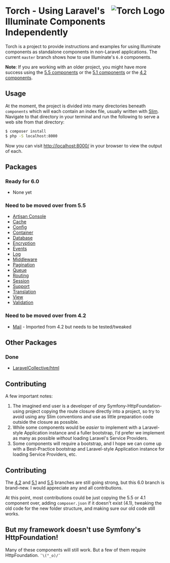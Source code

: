 # <img src="torch-logo.png" alt="Torch Logo" align="right">Torch - Using Laravel's Illuminate Components Independently

Torch is a project to provide instructions and examples for using Illuminate components as standalone components in non-Laravel applications. The current `master` branch shows how to use Illuminate's `6.0` components.

**Note**: If you are working with an older project, you might have more success using the [5.5 components](https://github.com/mattstauffer/torch/tree/5.5) or the [5.1 components](https://github.com/mattstauffer/torch/tree/5.1) or the [4.2 components](https://github.com/mattstauffer/torch/tree/4.2).

## Usage

At the moment, the project is divided into many directories beneath `components` which will each contain an index file, usually written with [Slim](http://www.slimframework.com/). Navigate to that directory in your terminal and run the following to serve a web site from that directory:

```bash
$ composer install
$ php -S localhost:8000
```

Now you can visit [http://localhost:8000/](http://localhost:8000/) in your browser to view the output of each.

## Packages

### Ready for 6.0

* None yet

### Need to be moved over from 5.5

* [Artisan Console](https://github.com/mattstauffer/Torch/tree/5.5/components/artisan)
* [Cache](https://github.com/mattstauffer/Torch/tree/5.5/components/cache)
* [Config](https://github.com/mattstauffer/Torch/tree/5.5/components/config)
* [Container](https://github.com/mattstauffer/Torch/tree/5.5/components/container)
* [Database](https://github.com/mattstauffer/Torch/tree/5.5/components/database)
* [Encryption](https://github.com/mattstauffer/Torch/tree/5.5/components/encryption)
* [Events](https://github.com/mattstauffer/Torch/tree/5.5/components/events)
* [Log](https://github.com/mattstauffer/Torch/tree/5.5/components/log)
* [Middleware](https://github.com/mattstauffer/Torch/tree/5.1/components/middleware)
* [Pagination](https://github.com/mattstauffer/Torch/tree/5.5/components/pagination)
* [Queue](https://github.com/mattstauffer/Torch/tree/5.5/components/queue)
* [Routing](https://github.com/mattstauffer/Torch/tree/5.5/components/routing)
* [Session](https://github.com/mattstauffer/Torch/tree/5.5/components/session)
* [Support](https://github.com/mattstauffer/Torch/tree/tree/components/support)
* [Translation](https://github.com/mattstauffer/Torch/tree/5.5/components/translation)
* [View](https://github.com/mattstauffer/Torch/tree/5.5/components/view)
* [Validation](https://github.com/mattstauffer/Torch/tree/5.5/components/validation)

### Need to be moved over from 4.2

* [Mail](https://github.com/mattstauffer/Torch/tree/master/4.2/mail) - Imported from 4.2 but needs to be tested/tweaked

## Other Packages

### Done

* [LaravelCollective/html](https://github.com/mattstauffer/Torch/tree/master/other-components/html)

## Contributing

A few important notes:

1. The imagined end user is a developer of _any_ Symfony-HttpFoundation-using project copying the route closure directly into a project, so try to avoid using any Slim conventions and use as little preparation code outside the closure as possible.
2. While some components would be _easier_ to implement with a Laravel-style Application instance and a fuller bootstrap, I'd prefer we implement as many as possible _without_ loading Laravel's Service Providers.
3. Some components will require a bootstrap, and I hope we can come up with a Best-Practice bootstrap and Laravel-style Application instance for loading Service Providers, etc.

## Contributing

The [4.2](https://github.com/mattstauffer/torch/tree/4.2) and [5.1](https://github.com/mattstauffer/torch/tree/5.1) and [5.5](https://github.com/mattstauffer/torch/tree/5.1) branches are still going strong, but this 6.0 branch is brand-new. I would appreciate any and all contributions.

At this point, most contributions could be just copying the 5.5 or 4.1 component over, adding `composer.json` if it doesn't exist (4.1), tweaking the old code for the new folder structure, and making sure our old code still works.

## But my framework doesn't use Symfony's HttpFoundation!

Many of these components will still work. But a few of them require HttpFoundation. `¯\(°_o)/¯`
